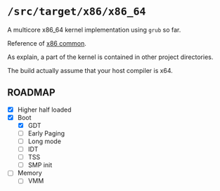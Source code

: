 `/src/target/x86/x86_64`
=========================

A multicore x86_64 kernel implementation using `grub` so far.

Reference of [x86 common](../README.md).

As explain, a part of the kernel is contained in other project directories.

The build actually assume that your host compiler is x64.

## ROADMAP

- [X] Higher half loaded
- [X] Boot
  - [X] GDT
  - [ ] Early Paging
  - [ ] Long mode
  - [ ] IDT
  - [ ] TSS
  - [ ] SMP init
- [ ] Memory
  - [ ] VMM